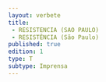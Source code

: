 ```yaml
---
layout: verbete
title:
 - RESISTENCIA (SAO PAULO)
 - RESISTÊNCIA (São Paulo)
published: true
edition: 1  
type: T
subtype: Imprensa
---
```


